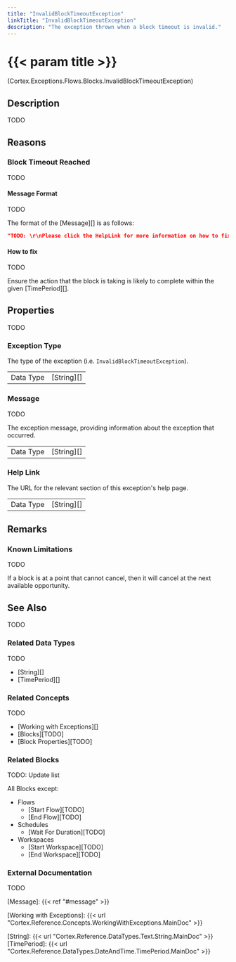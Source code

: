 ```yaml
---
title: "InvalidBlockTimeoutException"
linkTitle: "InvalidBlockTimeoutException"
description: "The exception thrown when a block timeout is invalid."
---
```


# {{< param title >}}

<p class="namespace">(Cortex.Exceptions.Flows.Blocks.InvalidBlockTimeoutException)</p>

## Description

TODO

## Reasons

### Block Timeout Reached

TODO

#### Message Format

TODO

The format of the [Message][] is as follows:

```json
"TODO: \r\nPlease click the HelpLink for more information on how to fix this."
```

#### How to fix

TODO

Ensure the action that the block is taking is likely to complete within the given [TimePeriod][].

## Properties

TODO

### Exception Type

The type of the exception (i.e. `InvalidBlockTimeoutException`).

| | |
|-----------|------------|
| Data Type | [String][] |

### Message

TODO

The exception message, providing information about the exception that occurred.

| | |
|-----------|------------|
| Data Type | [String][] |

### Help Link

The URL for the relevant section of this exception's help page.

| | |
|-----------|------------|
| Data Type | [String][] |

## Remarks

### Known Limitations

TODO

If a block is at a point that cannot cancel, then it will cancel at the next available opportunity.

## See Also

TODO

### Related Data Types

TODO

* [String][]
* [TimePeriod][]

### Related Concepts

TODO

* [Working with Exceptions][]
* [Blocks][TODO]
* [Block Properties][TODO]

### Related Blocks

TODO: Update list

All Blocks except:

* Flows
  * [Start Flow][TODO]
  * [End Flow][TODO]
* Schedules
  * [Wait For Duration][TODO]
* Workspaces
  * [Start Workspace][TODO]
  * [End Workspace][TODO]
  
### External Documentation

TODO

[Message]: {{< ref "#message" >}}

[Working with Exceptions]: {{< url "Cortex.Reference.Concepts.WorkingWithExceptions.MainDoc" >}}

[String]: {{< url "Cortex.Reference.DataTypes.Text.String.MainDoc" >}}
[TimePeriod]: {{< url "Cortex.Reference.DataTypes.DateAndTime.TimePeriod.MainDoc" >}}
